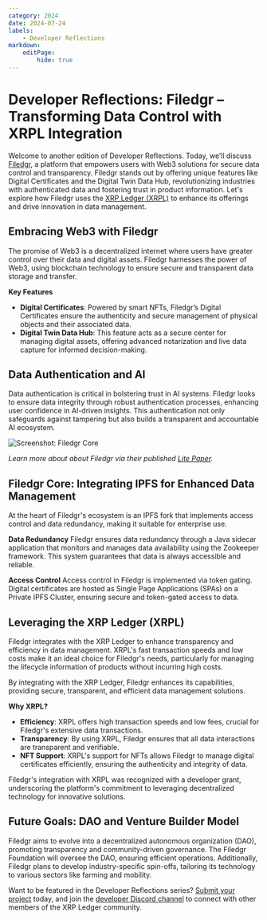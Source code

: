 ```yaml
---
category: 2024
date: 2024-07-24
labels:
    - Developer Reflections
markdown:
    editPage:
        hide: true
---
```

# Developer Reflections: Filedgr – Transforming Data Control with XRPL Integration
 

Welcome to another edition of Developer Reflections. Today, we’ll discuss [Filedgr](https://filedgr.com), a platform that empowers users with Web3 solutions for secure data control and transparency. Filedgr stands out by offering unique features like Digital Certificates and the Digital Twin Data Hub, revolutionizing industries with authenticated data and fostering trust in product information. Let's explore how Filedgr uses the [XRP Ledger (XRPL)](https://xrpl.org/) to enhance its offerings and drive innovation in data management.

<!-- BREAK -->

<!-- ![Screenshot: Filedgr](/blog/img/dev-reflections-filedgr-logo.png) -->

## Embracing Web3 with Filedgr

The promise of Web3 is a decentralized internet where users have greater control over their data and digital assets. Filedgr harnesses the power of Web3, using blockchain technology to ensure secure and transparent data storage and transfer.

**Key Features**

* **Digital Certificates**: Powered by smart NFTs, Filedgr’s Digital Certificates ensure the authenticity and secure management of physical objects and their associated data.
* **Digital Twin Data Hub**: This feature acts as a secure center for managing digital assets, offering advanced notarization and live data capture for informed decision-making.

## Data Authentication and AI

Data authentication is critical in bolstering trust in AI systems. Filedgr looks to ensure data integrity through robust authentication processes, enhancing user confidence in AI-driven insights. This authentication not only safeguards against tampering but also builds a transparent and accountable AI ecosystem.

![Screenshot: Filedgr Core](/blog/img/dev-reflections-filedgr-core.png)

_Learn more about about Filedgr via their published [Lite Paper](https://filedgr.notion.site/Technology-and-Web3-771d1f316fc04f0994f94968370aadad)._ 

<!-- <iframe width="560" height="315" src="https://www.youtube.com/embed/kriw0SDzhiw?si=Uud5ewQADbuMY2tU" title="YouTube video player" frameborder="0" allow="accelerometer; autoplay; clipboard-write; encrypted-media; gyroscope; picture-in-picture; web-share" allowfullscreen></iframe> -->

## Filedgr Core: Integrating IPFS for Enhanced Data Management

At the heart of Filedgr's ecosystem is an IPFS fork that implements access control and data redundancy, making it suitable for enterprise use.

**Data Redundancy**
Filedgr ensures data redundancy through a Java sidecar application that monitors and manages data availability using the Zookeeper framework. This system guarantees that data is always accessible and reliable.

**Access Control**
Access control in Filedgr is implemented via token gating. Digital certificates are hosted as Single Page Applications (SPAs) on a Private IPFS Cluster, ensuring secure and token-gated access to data.


## Leveraging the XRP Ledger (XRPL)

Filedgr integrates with the XRP Ledger to enhance transparency and efficiency in data management. XRPL's fast transaction speeds and low costs make it an ideal choice for Filedgr's needs, particularly for managing the lifecycle information of products without incurring high costs.

By integrating with the XRP Ledger, Filedgr enhances its capabilities, providing secure, transparent, and efficient data management solutions.

**Why XRPL?** 

* **Efficiency**: XRPL offers high transaction speeds and low fees, crucial for Filedgr's extensive data transactions.
* **Transparency**: By using XRPL, Filedgr ensures that all data interactions are transparent and verifiable.
* **NFT Support**: XRPL's support for NFTs allows Filedgr to manage digital certificates efficiently, ensuring the authenticity and integrity of data.

Filedgr's integration with XRPL was recognized with a developer grant, underscoring the platform's commitment to leveraging decentralized technology for innovative solutions.

## Future Goals: DAO and Venture Builder Model

Filedgr aims to evolve into a decentralized autonomous organization (DAO), promoting transparency and community-driven governance. The Filedgr Foundation will oversee the DAO, ensuring efficient operations. Additionally, Filedgr plans to develop industry-specific spin-offs, tailoring its technology to various sectors like farming and mobility.

Want to be featured in the Developer Reflections series? [Submit your project](https://xrpl.org/contribute.html#xrpl-blog) today, and join the [developer Discord channel](https://discord.gg/sfX3ERAMjH) to connect with other members of the XRP Ledger community.